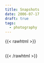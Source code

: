 ```yaml
---
title: Snapshots
date: 2006-07-17
draft: true
tags:
  - photography
---
```


{{< rawhtml >}}

<div class="grid grid-cols-2 gap-4">
  <img
    src="https://res.cloudinary.com/dbi2zounq/image/upload/h_300/v1714045184/2006-07-17_05_yxlhhh.jpg"
    alt=""
  />
  <img
    src="https://res.cloudinary.com/dbi2zounq/image/upload/h_300/v1714045184/2006-07-17_02_hzvyfy.jpg"
    alt=""
  />
</div>
{{< /rawhtml >}}
